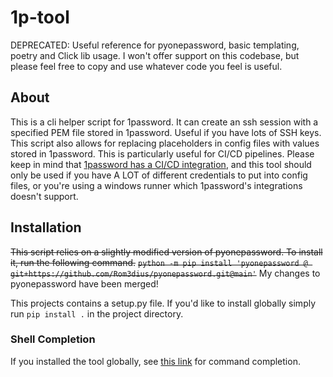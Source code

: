 # 1p-tool

DEPRECATED: Useful reference for pyonepassword, basic templating, poetry and Click lib usage.
I won't offer support on this codebase, but please feel free to copy and use whatever code you feel is useful.

## About
This is a cli helper script for 1password. It can create an ssh session with a specified PEM file stored in 1password. Useful if you have lots of SSH keys.
This script also allows for replacing placeholders in config files with values stored in 1password. This is particularly useful for CI/CD pipelines.
Please keep in mind that [1password has a CI/CD integration](https://developer.1password.com/docs/ci-cd/), and this tool should only be used if you have A LOT of different credentials to put into config files, or you're using a windows runner which 1password's integrations doesn't support.

## Installation
~~This script relies on a slightly modified version of pyonepassword. To install it, run the following command.~~
~~`python -m pip install 'pyonepassword @ git+https://github.com/Rom3dius/pyonepassword.git@main'`~~
My changes to pyonepassword have been merged!

This projects contains a setup.py file. If you'd like to install globally simply run `pip install .` in the project directory.

### Shell Completion
If you installed the tool globally, see [this link](https://click.palletsprojects.com/en/8.1.x/shell-completion/) for command completion.
